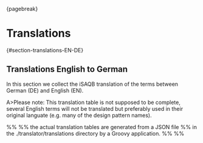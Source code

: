 {pagebreak}

# Translations

{#section-translations-EN-DE}
## Translations English to German

In this section we collect the iSAQB translation of the terms
between German (DE) and English (EN).

A>Please note: This translation table is not supposed to be complete, several English terms will not be translated but preferably used in their original languate (e.g. many of the design pattern names).

%%
%% the actual translation tables are generated from a JSON file
%% in the ./translator/translations directory by a Groovy application. 
%%
%%